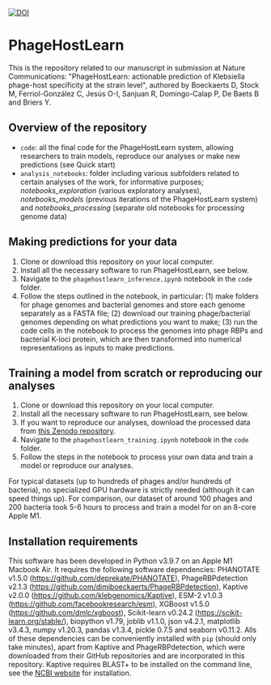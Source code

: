 [![DOI](https://zenodo.org/badge/DOI/10.5281/zenodo.11074747.svg)](https://doi.org/10.5281/zenodo.11074747)

# PhageHostLearn

This is the repository related to our manuscript in submission at Nature Communications:
"PhageHostLearn: actionable prediction of Klebsiella phage-host specificity at the strain level", authored by Boeckaerts D, Stock M, Ferriol-González C, Jesús O-I, Sanjuan R, Domingo-Calap P, De Baets B and Briers Y.

## Overview of the repository
- `code`: all the final code for the PhageHostLearn system, allowing researchers to train models, reproduce our analyses or make new predictions (see Quick start)
- `analysis_notebooks`: folder including various subfolders related to certain analyses of the work, for informative purposes; _notebooks_exploration_ (various exploratory analyses), _notebooks_models_ (previous iterations of the PhageHostLearn system) and _notebooks_processing_ (separate old notebooks for processing genome data)

## Making predictions for your data
1. Clone or download this repository on your local computer.
2. Install all the necessary software to run PhageHostLearn, see below.
3. Navigate to the `phagehostlearn_inference.ipynb` notebook in the `code` folder.
4. Follow the steps outlined in the notebook, in particular: (1) make folders for phage genomes and bacterial genomes and store each genome separately as a FASTA file; (2) download our training phage/bacterial genomes depending on what predictions you want to make; (3) run the code cells in the notebook to process the genomes into phage RBPs and bacterial K-loci protein, which are then transformed into numerical representations as inputs to make predictions.

## Training a model from scratch or reproducing our analyses
1. Clone or download this repository on your local computer.
2. Install all the necessary software to run PhageHostLearn, see below.
3. If you want to reproduce our analyses, download the processed data from [this Zenodo repository](https://doi.org/10.5281/zenodo.11061100).
3. Navigate to the `phagehostlearn_training.ipynb` notebook in the `code` folder.
4. Follow the steps in the notebook to process your own data and train a model or reproduce our analyses.

For typical datasets (up to hundreds of phages and/or hundreds of bacteria), no specialized GPU hardware is strictly needed (although it can speed things up). For comparison, our dataset of around 100 phages and 200 bacteria took 5-6 hours to process and train a model for on an 8-core Apple M1.

## Installation requirements
This software has been developed in Python v3.9.7 on an Apple M1 Macbook Air. It requires the following software dependencies: PHANOTATE v1.5.0 (https://github.com/deprekate/PHANOTATE), PhageRBPdetection v2.1.3 (https://github.com/dimiboeckaerts/PhageRBPdetection), Kaptive v2.0.0 (https://github.com/klebgenomics/Kaptive), ESM-2 v1.0.3 (https://github.com/facebookresearch/esm), XGBoost v1.5.0 (https://github.com/dmlc/xgboost), Scikit-learn v0.24.2 (https://scikit-learn.org/stable/), biopython v1.79, joblib v1.1.0, json v4.2.1, matplotlib v3.4.3, numpy v1.20.3, pandas v1.3.4, pickle 0.7.5 and seaborn v0.11.2. Alls of these dependencies can be conveniently installed with `pip` (should only take minutes), apart from Kaptive and PhageRBPdetection, which were downloaded from their GitHub repositories and are incorporated in this repository. Kaptive requires BLAST+ to be installed on the command line, see the [NCBI website](http://www.ncbi.nlm.nih.gov/books/NBK279690/) for installation.
